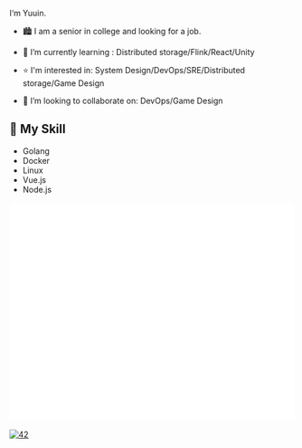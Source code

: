 
I‘m Yuuin.

- 🏙 I am a senior in college and looking for a job.

- 🌱 I’m currently learning : Distributed storage/Flink/React/Unity
- ⭐ I'm interested in: System Design/DevOps/SRE/Distributed storage/Game Design
- 🤔 I’m looking to collaborate on: DevOps/Game Design

## 🌟 My Skill 
- Golang
- Docker
- Linux
- Vue.js
- Node.js

![Metrics](/github-metrics.svg)
	
[![42](https://github-readme-stats.vercel.app/api/top-langs/?username=YuuinIH&count_private=true&layout=compact&theme=github_dark&hide_border=true)](#)
